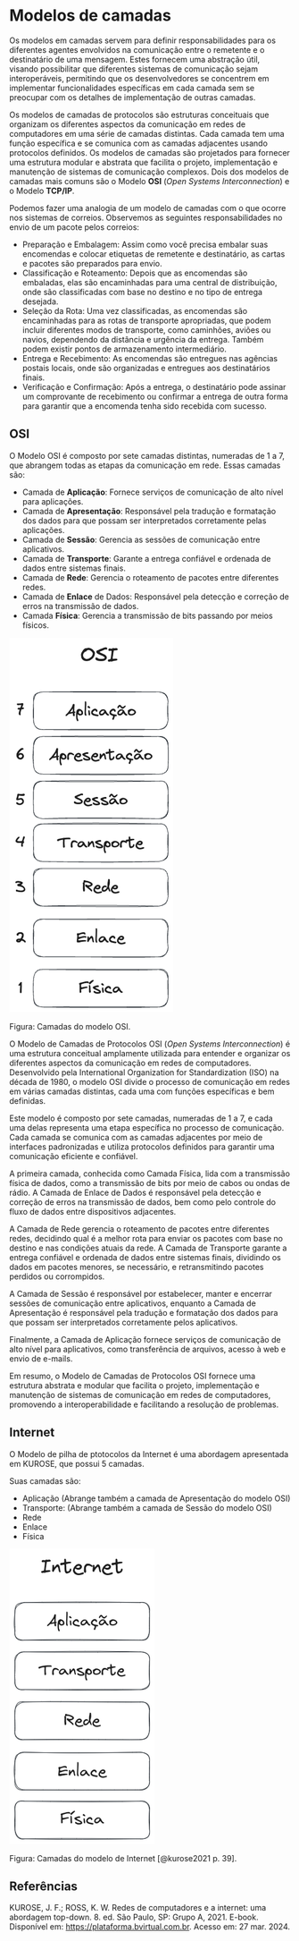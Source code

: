 

# Modelos de camadas

Os modelos em camadas servem para definir responsabilidades para os diferentes agentes envolvidos na comunicação entre o remetente e o destinatário de uma mensagem. Estes fornecem uma abstração útil, visando possibilitar que diferentes sistemas de comunicação sejam interoperáveis, permitindo que os desenvolvedores se concentrem em implementar funcionalidades específicas em cada camada sem se preocupar com os detalhes de implementação de outras camadas.

Os modelos de camadas de protocolos são estruturas conceituais que organizam os diferentes aspectos da comunicação em redes de computadores em uma série de camadas distintas. Cada camada tem uma função específica e se comunica com as camadas adjacentes usando protocolos definidos. Os modelos de camadas são projetados para fornecer uma estrutura modular e abstrata que facilita o projeto, implementação e manutenção de sistemas de comunicação complexos. Dois dos modelos de camadas mais comuns são o Modelo **OSI** (*Open Systems Interconnection*) e o Modelo **TCP/IP**.


Podemos fazer uma analogia de um modelo de camadas com o que ocorre nos sistemas de correios. Observemos as seguintes responsabilidades no envio de um pacote pelos correios:

- Preparação e Embalagem: Assim como você precisa embalar suas encomendas e colocar etiquetas de remetente e destinatário, as cartas e pacotes são preparados para envio.
- Classificação e Roteamento: Depois que as encomendas são embaladas, elas são encaminhadas para uma central de distribuição, onde são classificadas com base no destino e no tipo de entrega desejada.
- Seleção da Rota: Uma vez classificadas, as encomendas são encaminhadas para as rotas de transporte apropriadas, que podem incluir diferentes modos de transporte, como caminhões, aviões ou navios, dependendo da distância e urgência da entrega. Também podem existir pontos de armazenamento intermediário.
- Entrega e Recebimento: As encomendas são entregues nas agências postais locais, onde são organizadas e entregues aos destinatários finais.
- Verificação e Confirmação: Após a entrega, o destinatário pode assinar um comprovante de recebimento ou confirmar a entrega de outra forma para garantir que a encomenda tenha sido recebida com sucesso.


## OSI

O Modelo OSI é composto por sete camadas distintas, numeradas de 1 a 7, que abrangem todas as etapas da comunicação em rede. Essas camadas são:

- Camada de **Aplicação**: Fornece serviços de comunicação de alto nível para aplicações.
- Camada de **Apresentação**: Responsável pela tradução e formatação dos dados para que possam ser interpretados corretamente pelas aplicações.
- Camada de **Sessão**: Gerencia as sessões de comunicação entre aplicativos.
- Camada de **Transporte**: Garante a entrega confiável e ordenada de dados entre sistemas finais.
- Camada de **Rede**: Gerencia o roteamento de pacotes entre diferentes redes.
- Camada de **Enlace** de Dados: Responsável pela detecção e correção de erros na transmissão de dados.
- Camada **Física**: Gerencia a transmissão de bits passando por meios físicos.

<div style={{textAlign: 'center'}}>

![Camadas do modelo OSI. Cada camada está dentro de um retângulo, onde estão organizados verticalmente. 7 camadas, do topo para baixo: aplicação, apresentação, sessão, transporte, rede. enlace e física.](./images/01-osi.png)

</div>

Figura: Camadas do modelo OSI.

O Modelo de Camadas de Protocolos OSI (*Open Systems Interconnection*) é uma estrutura conceitual amplamente utilizada para entender e organizar os diferentes aspectos da comunicação em redes de computadores. Desenvolvido pela International Organization for Standardization (ISO) na década de 1980, o modelo OSI divide o processo de comunicação em redes em várias camadas distintas, cada uma com funções específicas e bem definidas.

Este modelo é composto por sete camadas, numeradas de 1 a 7, e cada uma delas representa uma etapa específica no processo de comunicação. Cada camada se comunica com as camadas adjacentes por meio de interfaces padronizadas e utiliza protocolos definidos para garantir uma comunicação eficiente e confiável.

A primeira camada, conhecida como Camada Física, lida com a transmissão física de dados, como a transmissão de bits por meio de cabos ou ondas de rádio. A Camada de Enlace de Dados é responsável pela detecção e correção de erros na transmissão de dados, bem como pelo controle do fluxo de dados entre dispositivos adjacentes.

A Camada de Rede gerencia o roteamento de pacotes entre diferentes redes, decidindo qual é a melhor rota para enviar os pacotes com base no destino e nas condições atuais da rede. A Camada de Transporte garante a entrega confiável e ordenada de dados entre sistemas finais, dividindo os dados em pacotes menores, se necessário, e retransmitindo pacotes perdidos ou corrompidos.

A Camada de Sessão é responsável por estabelecer, manter e encerrar sessões de comunicação entre aplicativos, enquanto a Camada de Apresentação é responsável pela tradução e formatação dos dados para que possam ser interpretados corretamente pelos aplicativos.

Finalmente, a Camada de Aplicação fornece serviços de comunicação de alto nível para aplicativos, como transferência de arquivos, acesso à web e envio de e-mails.

Em resumo, o Modelo de Camadas de Protocolos OSI fornece uma estrutura abstrata e modular que facilita o projeto, implementação e manutenção de sistemas de comunicação em redes de computadores, promovendo a interoperabilidade e facilitando a resolução de problemas.



<!-- ## TCP/IP

O Modelo TCP/IP é uma simplificação do Modelo OSI e é amplamente usado em redes modernas, especialmente na Internet. 

Ele consiste em quatro camadas principais:
Camada de Interface de Rede: Equivalente às camadas física e de enlace de dados do Modelo OSI.
Camada de Internet: Responsável pelo roteamento de pacotes IP.
Camada de Transporte: Similar à camada de transporte do Modelo OSI, fornece serviços de transporte confiável ou não confiável.
Camada de Aplicação: Agrupa as funções das camadas de sessão, apresentação e aplicação do Modelo OSI, fornecendo serviços de comunicação de alto nível.


<div style={{textAlign: 'center'}}>

![Camadas do modelo TCP. Cada camada está dentro de um retângulo, onde estão organizados verticalmente. 4 camadas, do topo para baixo: aplicação, transporte, internet e acesso ao meio.](./images/02-tcpip.png)

</div>

Figura: Camadas do modelo TCP/IP. -->

## Internet

O Modelo de pilha de ptotocolos da Internet é uma abordagem apresentada em KUROSE, que possui 5 camadas. 

Suas camadas são:
- Aplicação (Abrange também a camada de Apresentação do modelo OSI)
- Transporte: (Abrange também a camada de Sessão do modelo OSI)
- Rede
- Enlace
- Física

<div style={{textAlign: 'center'}}>

![Camadas do modelo de Internet. Cada camada está dentro de um retângulo, onde estão organizados verticalmente. 5 camadas, do topo para baixo: aplicação, transporte, rede, enlace e física.](./images/03-internet.png)

</div>

Figura: Camadas do modelo de Internet [@kurose2021 p. 39].

## Referências

KUROSE, J. F.; ROSS, K. W. Redes de computadores e a internet: uma abordagem top-down. 8. ed. São Paulo, SP: Grupo A, 2021. E-book. Disponível em: https://plataforma.bvirtual.com.br. Acesso em: 27 mar. 2024.